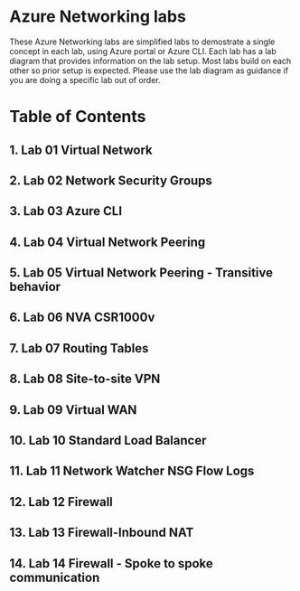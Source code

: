 # Azure Networking labs

These Azure Networking labs are simplified labs to demostrate a single concept in each lab, using Azure portal or Azure CLI. Each lab has a lab diagram that provides information on the lab setup. Most labs build on each other so prior setup is expected. Please use the lab diagram as guidance if you are doing a specific lab out of order. 


# Table of Contents
## 1. Lab 01 Virtual Network
## 2. Lab 02 Network Security Groups
## 3. Lab 03 Azure CLI
## 4. Lab 04 Virtual Network Peering
## 5. Lab 05 Virtual Network Peering - Transitive behavior
## 6. Lab 06 NVA CSR1000v
## 7. Lab 07 Routing Tables
## 8. Lab 08 Site-to-site VPN
## 9. Lab 09 Virtual WAN
## 10. Lab 10 Standard Load Balancer
## 11. Lab 11 Network Watcher NSG Flow Logs
## 12. Lab 12 Firewall
## 13. Lab 13 Firewall-Inbound NAT
## 14. Lab 14 Firewall - Spoke to spoke communication
